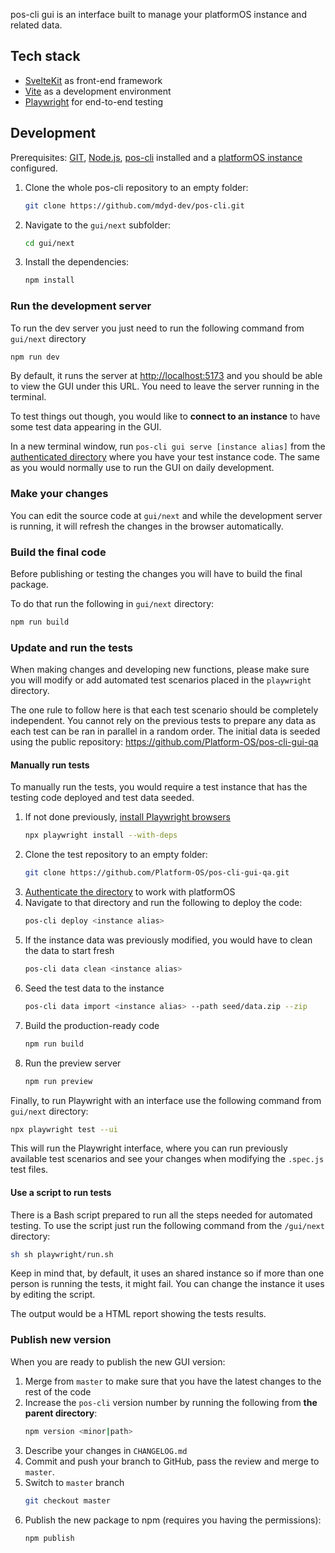 pos-cli gui is an interface built to manage your platformOS instance and related data.

## Tech stack
- [SvelteKit](https://kit.svelte.dev) as front-end framework
- [Vite](https://vitejs.dev) as a development environment
- [Playwright](https://playwright.dev) for end-to-end testing

## Development
Prerequisites: [GIT](https://git-scm.com), [Node.js](https://nodejs.org/en), [pos-cli](https://github.com/mdyd-dev/pos-cli) installed and a [platformOS instance](https://documentation.platformos.com/get-started) configured.

1. Clone the whole pos-cli repository to an empty folder:

    ```bash
    git clone https://github.com/mdyd-dev/pos-cli.git
    ```
2. Navigate to the `gui/next` subfolder:
    ```bash
    cd gui/next
    ```
3. Install the dependencies:
    ```bash
    npm install
    ```

### Run the development server
To run the dev server you just need to run the following command from `gui/next` directory
```bash
npm run dev
```

By default, it runs the server at [http://localhost:5173](http://localhost:5173) and you should be able to view the GUI under this URL. You need to leave the server running in the terminal.

To test things out though, you would like to **connect to an instance** to have some test data appearing in the GUI.

In a new terminal window, run `pos-cli gui serve [instance alias]` from the [authenticated directory](https://documentation.platformos.com/get-started/working-with-the-code-and-files/) where you have your test instance code. The same as you would normally use to run the GUI on daily development.

### Make your changes
You can edit the source code at `gui/next` and while the development server is running, it will refresh the changes in the browser automatically.

### Build the final code
Before publishing or testing the changes you will have to build the final package.

To do that run the following in `gui/next` directory:

```bash
npm run build
```

### Update and run the tests
When making changes and developing new functions, please make sure you will modify or add automated test scenarios placed in the `playwright` directory.

The one rule to follow here is that each test scenario should be completely independent. You cannot rely on the previous tests to prepare any data as each test can be ran in parallel in a random order. The initial data is seeded using the public repository: https://github.com/Platform-OS/pos-cli-gui-qa

#### Manually run tests

To manually run the tests, you would require a test instance that has the testing code deployed and test data seeded.

1. If not done previously, [install Playwright browsers](https://playwright.dev/docs/browsers)
    ```bash
    npx playwright install --with-deps
    ```
2. Clone the test repository to an empty folder:
    ```bash
    git clone https://github.com/Platform-OS/pos-cli-gui-qa.git
    ```
3. [Authenticate the directory](https://documentation.platformos.com/get-started/working-with-the-code-and-files/#authenticate-your-environment) to work with platformOS
4. Navigate to that directory and run the following to deploy the code:
    ```bash
    pos-cli deploy <instance alias>
    ```
5. If the instance data was previously modified, you would have to clean the data to start fresh
    ```bash
    pos-cli data clean <instance alias>
    ```
6. Seed the test data to the instance
    ```bash
    pos-cli data import <instance alias> --path seed/data.zip --zip
    ```
7. Build the production-ready code
    ```bash
    npm run build
    ```
8. Run the preview server
    ```bash
    npm run preview
    ```

Finally, to run Playwright with an interface use the following command from `gui/next` directory:

```bash
npx playwright test --ui
```

This will run the Playwright interface, where you can run previously available test scenarios and see your changes when modifying the `.spec.js` test files.


#### Use a script to run tests

There is a Bash script prepared to run all the steps needed for automated testing. To use the script just run the following command from the `/gui/next` directory:

```bash
sh sh playwright/run.sh
```

Keep in mind that, by default, it uses an shared instance so if more than one person is running the tests, it might fail. You can change the instance it uses by editing the script.

The output would be a HTML report showing the tests results.


### Publish new version
When you are ready to publish the new GUI version:

1. Merge from `master` to make sure that you have the latest changes to the rest of the code
2. Increase the `pos-cli` version number by running the following from **the parent directory**:
    ```bash
    npm version <minor|path>
    ```
3. Describe your changes in `CHANGELOG.md`
4. Commit and push your branch to GitHub, pass the review and merge to `master`.
5. Switch to `master` branch
    ```bash
    git checkout master
    ```
6. Publish the new package to npm (requires you having the permissions):
    ```bash
    npm publish
    ```
